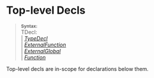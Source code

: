 # Top-level Decls

> **<sup>Syntax:<sup>**\
>TDecl: \
> | [_TypeDecl_](./tdecls/typedecl.md) \
> | [_ExternalFunction_](./tdecls/externalfunction.md) \
> | [_ExternalGlobal_](./tdecls/externalglobal.md) \
> | [_Function_](./tdecls/function.md) 


Top-level decls are in-scope for declarations below them.

